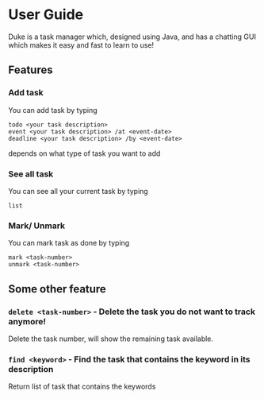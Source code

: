 # User Guide
Duke is a task manager which, designed using Java, and has a chatting GUI which makes it easy and fast to learn to use!
## Features 

### Add task

You can add task by typing
```
todo <your task description>
event <your task description> /at <event-date>
deadline <your task description> /by <event-date>

```
depends on what type of task you want to add

### See all task

You can see all your current task by typing
```
list

```

### Mark/ Unmark

You can mark task as done by typing
```
mark <task-number>
unmark <task-number>

```


## Some other feature

### `delete <task-number>` - Delete the task you do not want to track anymore!

Delete the task number, will show the remaining task available.

### `find <keyword>` - Find the task that contains the keyword in its description

Return list of task that contains the keywords
